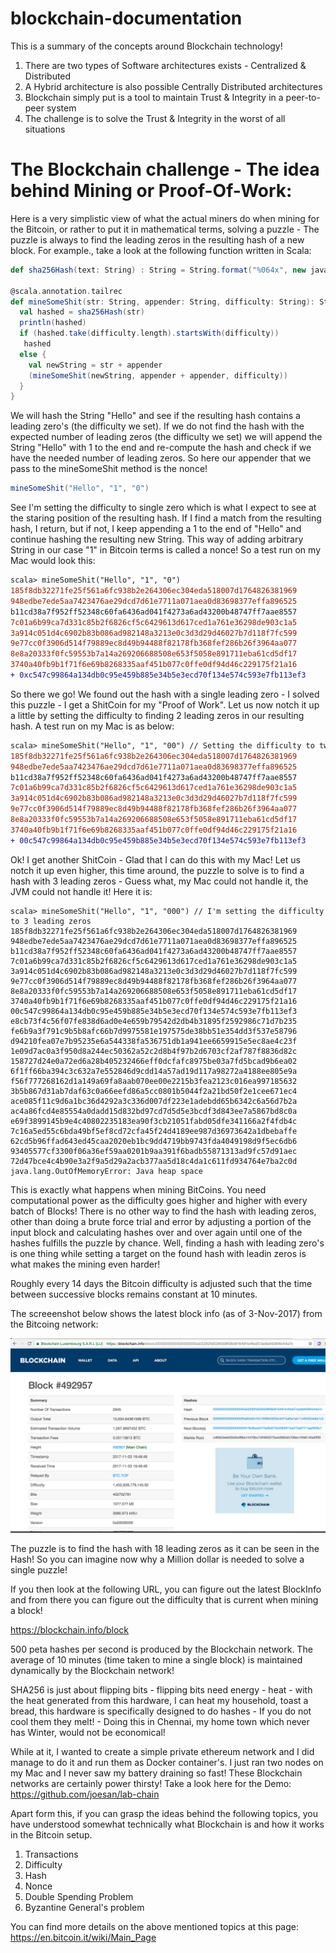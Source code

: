 # blockchain-documentation

This is a summary of the concepts around Blockchain technology!

1. There are two types of Software architectures exists - Centralized & Distributed
2. A Hybrid architecture is also possible Centrally Distributed architectures
3. Blockchain simply put is a tool to maintain Trust & Integrity in a peer-to-peer system
4. The challenge is to solve the Trust & Integrity in the worst of all situations

# The Blockchain challenge - The idea behind Mining or Proof-Of-Work:

Here is a very simplistic view of what the actual miners do when mining for the Bitcoin, or rather to put it in mathematical terms, solving a puzzle - The puzzle is always to find the leading zeros in the resulting hash of a new block. For example., take a look at the following function written in Scala:

```scala
def sha256Hash(text: String) : String = String.format("%064x", new java.math.BigInteger(1, java.security.MessageDigest.getInstance("SHA-256").digest(text.getBytes("UTF-8"))))

@scala.annotation.tailrec
def mineSomeShit(str: String, appender: String, difficulty: String): String = {
  val hashed = sha256Hash(str)
  println(hashed)
  if (hashed.take(difficulty.length).startsWith(difficulty))
   hashed
  else {
    val newString = str + appender
    (mineSomeShit(newString, appender + appender, difficulty))
  }
}
```
We will hash the String "Hello" and see if the resulting hash contains a leading zero's (the difficulty we set). If we do not find the hash with the expected number of leading zeros (the difficulty we set) we will append the String "Hello" with 1 to the end and re-compute the hash and check if we have the needed number of leading zeros. So here our appender that we pass to the mineSomeShit method is the nonce!

```scala
mineSomeShit("Hello", "1", "0")
```

See I'm setting the difficulty to single zero which is what I expect to see at the staring position of the resulting hash. If I find a match from the resulting hash, I return, but if not, I keep appending a 1 to the end of "Hello" and continue hashing the resulting new String. This way of adding arbitrary String in our case "1" in Bitcoin terms is called a nonce! So a test run on my Mac would look this:

```diff
scala> mineSomeShit("Hello", "1", "0")
185f8db32271fe25f561a6fc938b2e264306ec304eda518007d1764826381969
948edbe7ede5aa7423476ae29dcd7d61e7711a071aea0d83698377effa896525
b11cd38a7f952ff52348c60fa6436ad041f4273a6ad43200b48747ff7aae8557
7c01a6b99ca7d331c85b2f6826cf5c6429613d617ced1a761e36298de903c1a5
3a914c051d4c6902b83b086ad982148a3213e0c3d3d29d46027b7d118f7fc599
9e77cc0f3906d514f79889ec8d49b94488f82178fb368fef286b26f3964aa077
8e8a20333f0fc59553b7a14a269206688508e653f5058e891711eba61cd5df17
3740a40fb9b1f71f6e69b8268335aaf451b077c0ffe0df94d46c229175f21a16
+ 0xc547c99864a134db0c95e459b885e34b5e3ecd70f134e574c593e7fb113ef3
```

So there we go! We found out the hash with a single leading zero - I solved this puzzle - I get a ShitCoin for my "Proof of Work". Let us now notch it up a little by setting the difficulty to finding 2 leading zeros in our resulting hash. A test run on my Mac is as below:
 
```diff
scala> mineSomeShit("Hello", "1", "00") // Setting the difficulty to two leading zeros
185f8db32271fe25f561a6fc938b2e264306ec304eda518007d1764826381969
948edbe7ede5aa7423476ae29dcd7d61e7711a071aea0d83698377effa896525
b11cd38a7f952ff52348c60fa6436ad041f4273a6ad43200b48747ff7aae8557
7c01a6b99ca7d331c85b2f6826cf5c6429613d617ced1a761e36298de903c1a5
3a914c051d4c6902b83b086ad982148a3213e0c3d3d29d46027b7d118f7fc599
9e77cc0f3906d514f79889ec8d49b94488f82178fb368fef286b26f3964aa077
8e8a20333f0fc59553b7a14a269206688508e653f5058e891711eba61cd5df17
3740a40fb9b1f71f6e69b8268335aaf451b077c0ffe0df94d46c229175f21a16
+ 00c547c99864a134db0c95e459b885e34b5e3ecd70f134e574c593e7fb113ef3
```

Ok! I get another ShitCoin - Glad that I can do this with my Mac! Let us notch it up even higher, this time around, the puzzle to solve is to find a hash with 3 leading zeros - Guess what, my Mac could not handle it, the JVM could not handle it! Here it is:

```
scala> mineSomeShit("Hello", "1", "000") // I'm setting the difficulty to 3 leading zeros
185f8db32271fe25f561a6fc938b2e264306ec304eda518007d1764826381969
948edbe7ede5aa7423476ae29dcd7d61e7711a071aea0d83698377effa896525
b11cd38a7f952ff52348c60fa6436ad041f4273a6ad43200b48747ff7aae8557
7c01a6b99ca7d331c85b2f6826cf5c6429613d617ced1a761e36298de903c1a5
3a914c051d4c6902b83b086ad982148a3213e0c3d3d29d46027b7d118f7fc599
9e77cc0f3906d514f79889ec8d49b94488f82178fb368fef286b26f3964aa077
8e8a20333f0fc59553b7a14a269206688508e653f5058e891711eba61cd5df17
3740a40fb9b1f71f6e69b8268335aaf451b077c0ffe0df94d46c229175f21a16
00c547c99864a134db0c95e459b885e34b5e3ecd70f134e574c593e7fb113ef3
e8cb73f4c56f07fe838d6ad0e4e659b79542d2db4b31895f2592986c71d7b235
fe6b9a3f791c9b5b8afc66b7d9975581e197575de38bb51e354dd3f537e58796
d94210fea07e7b95235e6a544338fa536751db1a941ee6659915e5ec8ae4c23f
1e09d7ac0a3f950d8a244ec50362a52c2d8b4f97b2d6703cf2af787f8836d82c
158727d24e0a72ed6a28b405232466eff0dcfafc8975be03a7fd5bcad9b6ea02
6f1ff66ba394c3c632a7e552846d9cdd14a57ad19d117a98272a4188ee805e9a
f56f777268162d1a149a69fa8aab070ee00e2215b3fea2123c016ea997185632
3b5b867d31ab7daf63c0a66eefd86a5cc0801b5044f2a21bd50f2e1cee671ec4
ace085f11c9d6a1bc36d4292a3c336d007df223e1adebdd65b6342c6a56d7b2a
ac4a86fcd4e85554a0dadd15d832bd97cd7d5d5e3bcdf3d843ee7a5867bd8c0a
e69f3899145b9e4c40802235183ea90f3cb21051fabd05dfe341166a2f4fdb4c
7c16a5ed55c6bda49bf5ef8cd72cfa45f24d4189ee987d36973642a1dbebaffe
62cd5b96ffad643ed45caa2020eb1bc9dd4719bb9743fda4049198d9f5ec6db6
93405577cf3300f06a36ef59aa0201b9aa391f6badb55871313ad9fc57d91aec
72d47bce4c4b90e3a2f9a5d29a2acb377aa5d18c4da1c611fd934764e7ba2c0d
java.lang.OutOfMemoryError: Java heap space
```

This is exactly what happens when mining BitCoins. You need computational power as the difficulty goes higher and higher with every batch of Blocks! There is no other way to find the hash with leading zeros, other than doing a brute force trial and error by adjusting a portion of the input block and calculating hashes over and over again until one of the hashes fulfills the puzzle by chance. Well, finding a hash with leading zero's is one thing while setting a target on the found hash with leadin zeros is what makes the mining even harder!

Roughly every 14 days the Bitcoin difficulty is adjusted such that the time between successive blocks remains constant at 10 minutes.

The screeenshot below shows the latest block info (as of 3-Nov-2017) from the Bitcoing network:

![Alt text](https://github.com/joesan/blockchain-documentation/blob/master/images/Screen%20Shot%202018-02-03%20at%2002.06.07.png?raw=true "BlockInfo")

The puzzle is to find the hash with 18 leading zeros as it can be seen in the Hash! So you can imagine now why a Million dollar is needed to solve a single puzzle!

If you then look at the following URL, you can figure out the latest BlockInfo and from there you can figure out the difficulty that is current when mining a block!

https://blockchain.info/block

500 peta hashes per second is produced by the Blockchain network. The average of 10 minutes (time taken to mine a single block) is maintained dynamically by the Blockchain network!

SHA256 is just about flipping bits - flipping bits need energy - heat - with the heat generated from this hardware, I can heat my household, toast a bread, this hardware is specifically designed to do hashes - If you do not cool them they melt! - Doing this in Chennai, my home town which never has Winter, would not be economical!

While at it, I wanted to create a simple private ethereum network and I did manage to do it and run them as Docker container's. I just ran two nodes on my Mac and I never saw my battery draining so fast! These Blockchain networks are certainly power thirsty! Take a look here for the Demo: https://github.com/joesan/lab-chain

Apart form this, if you can grasp the ideas behind the following topics, you have understood somewhat technically what Blockchain is and how it works in the Bitcoin setup.

1. Transactions
2. Difficulty
3. Hash
4. Nonce
5. Double Spending Problem
6. Byzantine General's problem

You can find more details on the above mentioned topics at this page: https://en.bitcoin.it/wiki/Main_Page
